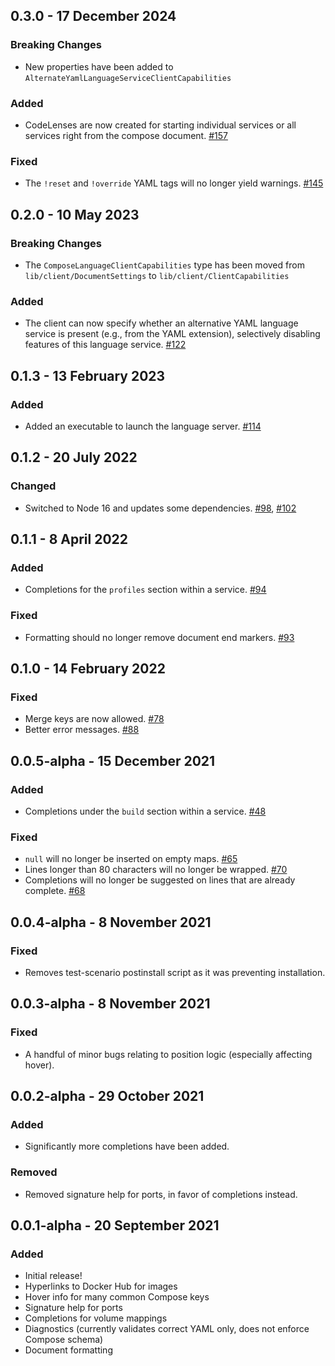 ## 0.3.0 - 17 December 2024
### Breaking Changes
* New properties have been added to `AlternateYamlLanguageServiceClientCapabilities`

### Added
* CodeLenses are now created for starting individual services or all services right from the compose document. [#157](https://github.com/microsoft/compose-language-service/issues/157)

### Fixed
* The `!reset` and `!override` YAML tags will no longer yield warnings. [#145](https://github.com/microsoft/compose-language-service/issues/145)

## 0.2.0 - 10 May 2023
### Breaking Changes
* The `ComposeLanguageClientCapabilities` type has been moved from `lib/client/DocumentSettings` to `lib/client/ClientCapabilities`

### Added
* The client can now specify whether an alternative YAML language service is present (e.g., from the YAML extension), selectively disabling features of this language service. [#122](https://github.com/microsoft/compose-language-service/issues/122)

## 0.1.3 - 13 February 2023
### Added
* Added an executable to launch the language server. [#114](https://github.com/microsoft/compose-language-service/issues/114)

## 0.1.2 - 20 July 2022
### Changed
* Switched to Node 16 and updates some dependencies. [#98](https://github.com/microsoft/compose-language-service/pull/98), [#102](https://github.com/microsoft/compose-language-service/pull/102)

## 0.1.1 - 8 April 2022
### Added
* Completions for the `profiles` section within a service. [#94](https://github.com/microsoft/compose-language-service/pull/94)

### Fixed
* Formatting should no longer remove document end markers. [#93](https://github.com/microsoft/compose-language-service/issues/93)

## 0.1.0 - 14 February 2022
### Fixed
* Merge keys are now allowed. [#78](https://github.com/microsoft/compose-language-service/issues/78)
* Better error messages. [#88](https://github.com/microsoft/compose-language-service/pull/88)

## 0.0.5-alpha - 15 December 2021
### Added
* Completions under the `build` section within a service. [#48](https://github.com/microsoft/compose-language-service/issues/48)

### Fixed
* `null` will no longer be inserted on empty maps. [#65](https://github.com/microsoft/compose-language-service/issues/65)
* Lines longer than 80 characters will no longer be wrapped. [#70](https://github.com/microsoft/compose-language-service/issues/70)
* Completions will no longer be suggested on lines that are already complete. [#68](https://github.com/microsoft/compose-language-service/issues/68)

## 0.0.4-alpha - 8 November 2021
### Fixed
* Removes test-scenario postinstall script as it was preventing installation.

## 0.0.3-alpha - 8 November 2021
### Fixed
* A handful of minor bugs relating to position logic (especially affecting hover).

## 0.0.2-alpha - 29 October 2021
### Added
* Significantly more completions have been added.

### Removed
* Removed signature help for ports, in favor of completions instead.

## 0.0.1-alpha - 20 September 2021
### Added
* Initial release!
* Hyperlinks to Docker Hub for images
* Hover info for many common Compose keys
* Signature help for ports
* Completions for volume mappings
* Diagnostics (currently validates correct YAML only, does not enforce Compose schema)
* Document formatting
